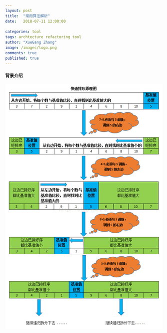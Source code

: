 ```yaml
---
layout: post
title:  "常用算法解析"
date:   2018-07-11 12:00:00

categories: tool
tags: archtecture refactoring tool
author: "XueGang Zhang"
image: /images/logo.png
comments: true
published: true
---
```


#### 背景介绍




![关系图](/assets/images/pictures/2020-03-18-algorithm/01.png?style=centerme)


